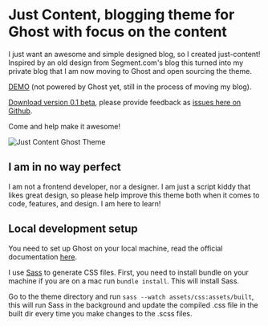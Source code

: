 # Just Content, blogging theme for Ghost with focus on the content

I just want an awesome and simple designed blog, so I created just-content! Inspired by an old design from Segment.com's blog this turned into my private blog that I am now moving to Ghost and open sourcing the theme.

[DEMO](https://www.stephenson.dk) (not powered by Ghost yet, still in the process of moving my blog).

[Download version 0.1 beta](https://github.com/stephenson/just-content/archive/v0.1-beta.zip), please provide feedback as [issues here on Github](https://github.com/stephenson/just-content/issues).

Come and help make it awesome!

![Just Content Ghost Theme](https://github.com/stephenson/just-content/blob/master/assets/screenshot-desktop.jpg?raw=true)

## I am in no way perfect

I am not a frontend developer, nor a designer. I am just a script kiddy that likes great design, so please help improve this theme both when it comes to code, features, and design. I am here to learn!

## Local development setup

You need to set up Ghost on your local machine, read the official documentation [here](https://docs.ghost.org/install/local/).

I use [Sass](http://sass-lang.com) to generate CSS files.
First, you need to install bundle on your machine if you are on a mac run `bundle install`. This will install Sass.

Go to the theme directory and run `sass --watch assets/css:assets/built`, this will run Sass in the background and update the compiled .css file in the built dir every time you make changes to the .scss files.
